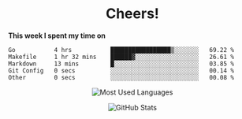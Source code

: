 <h1 align="center">Cheers!</h1>

**This week I spent my time on**
<!--START_SECTION:waka-->

```text
Go           4 hrs           █████████████████▒░░░░░░░   69.22 %
Makefile     1 hr 32 mins    ██████▓░░░░░░░░░░░░░░░░░░   26.61 %
Markdown     13 mins         █░░░░░░░░░░░░░░░░░░░░░░░░   03.85 %
Git Config   0 secs          ░░░░░░░░░░░░░░░░░░░░░░░░░   00.14 %
Other        0 secs          ░░░░░░░░░░░░░░░░░░░░░░░░░   00.08 %
```

<!--END_SECTION:waka-->

<p align="center"><img src="https://github-readme-stats.vercel.app/api/top-langs/?username=thnkrn&layout=compact&hide=html&theme=tokyonight" alt="Most Used Languages" /></p>

<p align="center"><img src="https://github-readme-stats.vercel.app/api?username=thnkrn&show_icons=true&count_private=true&theme=tokyonight" alt="GitHub Stats" /></p>

<!-- <p align="center"><a href="https://wakatime.com"><img src="https://wakatime.com/share/@thnkrn/40092326-d1bd-471b-89da-9a7c63939402.png" /></p>
 -->
